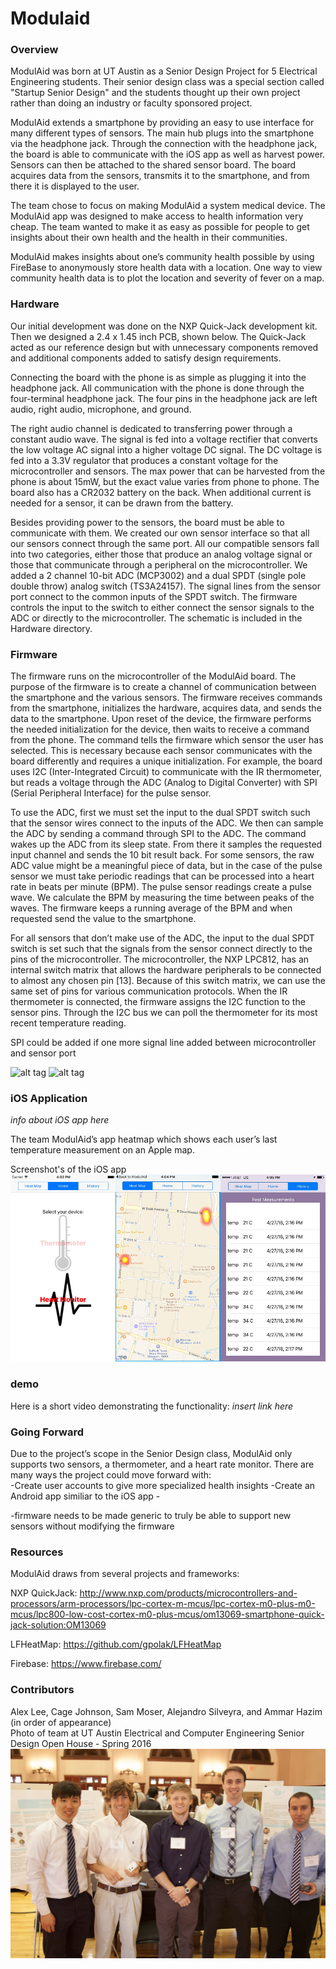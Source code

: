 # Modulaid

### Overview
ModulAid was born at UT Austin as a Senior Design Project for 5 Electrical Engineering students. Their senior design class was a special section called "Startup Senior Design" and the students thought up their own project rather than doing an industry or faculty sponsored project.

ModulAid extends a smartphone by providing an easy to use interface for many different types of sensors. The main hub plugs into the smartphone via the headphone jack. Through the connection with the headphone jack, the board is able to communicate with the iOS app as well as harvest power. Sensors can then be attached to the shared sensor board. The board acquires data from the sensors, transmits it to the smartphone, and from there it is displayed to the user.

The team chose to focus on making ModulAid a system medical device. The ModulAid app was designed to make access to health information very cheap. The team wanted to make it as easy as possible for people to get insights about their own health and the health in their communities. 

ModulAid makes insights about one’s community health possible by using FireBase to anonymously store health data with a location. One way to view community health data is to plot the location and severity of fever on a map. 

### Hardware
Our initial development was done on the NXP Quick-Jack development kit. Then we designed a 2.4 x 1.45 inch PCB, shown below. The Quick-Jack acted as our reference design but with unnecessary components removed and additional components added to satisfy design requirements.

Connecting the board with the phone is as simple as plugging it into the headphone jack. All communication with the phone is done through the four-terminal headphone jack. The four pins in the headphone jack are left audio, right audio, microphone, and ground.

The right audio channel is dedicated to transferring power through a constant audio wave. The signal is fed into a voltage rectifier that converts the low voltage AC signal into a higher voltage DC signal. The DC voltage is fed into a 3.3V regulator that produces a constant voltage for the microcontroller and sensors. The max power that can be harvested from the phone is about 15mW, but the exact value varies from phone to phone. The board also has a CR2032 battery on the back. When additional current is needed for a sensor, it can be drawn from the battery.

Besides providing power to the sensors, the board must be able to communicate with them. We created our own sensor interface so that all our sensors connect through the same port. All our compatible sensors fall into two categories, either those that produce an analog voltage signal or those that communicate through a peripheral on the microcontroller. We added a 2 channel 10-bit ADC (MCP3002) and a dual SPDT (single pole double throw) analog switch (TS3A24157). The signal lines from the sensor port connect to the common inputs of the SPDT switch. The firmware controls the input to the switch to either connect the sensor signals to the ADC or directly to the microcontroller. The schematic is included in the Hardware directory.

### Firmware
The firmware runs on the microcontroller of the ModulAid board. The purpose of the firmware is to create a channel of communication between the smartphone and the various sensors. The firmware receives commands from the smartphone, initializes the hardware, acquires data, and sends the data to the smartphone. Upon reset of the device, the firmware performs the needed initialization for the device, then waits to receive a command from the phone. The command tells the firmware which sensor the user has selected. This is necessary because each sensor communicates with the board differently and requires a unique initialization. For example, the board uses I2C (Inter-Integrated Circuit) to communicate with the IR thermometer, but reads a voltage through the ADC (Analog to Digital Converter) with SPI (Serial Peripheral Interface) for the pulse sensor.

To use the ADC, first we must set the input to the dual SPDT switch such that the sensor wires connect to the inputs of the ADC. We then can sample the ADC by sending a command through SPI to the ADC. The command wakes up the ADC from its sleep state. From there it samples the requested input channel and sends the 10 bit result back. For some sensors, the raw ADC value might be a meaningful piece of data, but in the case of the pulse sensor we must take periodic readings that can be processed into a heart rate in beats per minute (BPM). The pulse sensor readings create a pulse wave. We calculate the BPM by measuring the time between peaks of the waves. The firmware keeps a running average of the BPM and when requested send the value to the smartphone.

For all sensors that don’t make use of the ADC, the input to the dual SPDT switch is set such that the signals from the sensor connect directly to the pins of the microcontroller. The microcontroller, the NXP LPC812, has an internal switch matrix that allows the hardware peripherals to be connected to almost any chosen pin [13]. Because of this switch matrix, we can use the same set of pins for various communication protocols. When the IR thermometer is connected, the firmware assigns the I2C function to the sensor pins. Through the I2C bus we can poll the thermometer for its most recent temperature reading.

SPI could be added if one more signal line added between microcontroller and sensor port

![alt tag](../images/PCB_front.png)
![alt tag](../images/PCB_back.png)

### iOS Application
*info about iOS app here*

The team ModulAid’s app heatmap which shows each user’s last temperature measurement on an Apple map.

Screenshot's of the iOS app
![alt tag](images/screenshot_combo.png)


### demo
Here is a short video demonstrating the functionality: *insert link here*

### Going Forward
Due to the project’s scope in the Senior Design class, ModulAid only supports two sensors, a thermometer, and a heart rate monitor. There are many ways the project could move forward with:   
	-Create user accounts to give more specialized health insights
	-Create an Android app similiar to the iOS app
	-

-firmware needs to be made generic to truly be able to support new sensors without modifying the firmware

### Resources
ModulAid draws from several projects and frameworks:

NXP QuickJack: http://www.nxp.com/products/microcontrollers-and-processors/arm-processors/lpc-cortex-m-mcus/lpc-cortex-m0-plus-m0-mcus/lpc800-low-cost-cortex-m0-plus-mcus/om13069-smartphone-quick-jack-solution:OM13069

LFHeatMap: https://github.com/gpolak/LFHeatMap

Firebase: https://www.firebase.com/

### Contributors 
Alex Lee, Cage Johnson, Sam Moser, Alejandro Silveyra, and Ammar Hazim (in order of appearance)    
Photo of team at UT Austin Electrical and Computer Engineering Senior Design Open House - Spring 2016
![alt tag](images/team.jpg)


